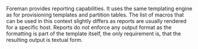 Foreman provides reporting capabilities. It uses the same templating engine
as for provisioning templates and partition tables. The list of macros that
can be used in this context slightly differs as reports are usually rendered
for a specific host. Reports do not enforce any output format as the formatting
is part of the template itself, the only requirement is, that the resulting
output is textual form.
